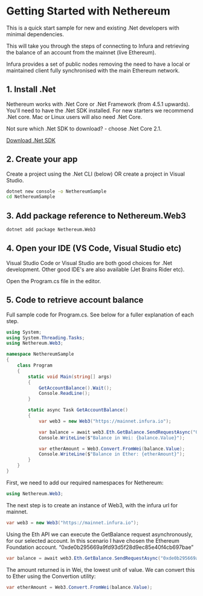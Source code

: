 # Getting Started with Nethereum

This is a quick start sample for new and existing .Net developers with minimal dependencies.

This will take you through the steps of connecting to Infura and retrieving the balance of an account from the mainnet (live Ethereum). 

Infura provides a set of public nodes removing the need to have a local or maintained client fully synchronised with the main Ethereum network.

## 1. Install .Net

Nethereum works with .Net Core or .Net Framework (from 4.5.1 upwards). You'll need to have the .Net SDK installed. For new starters we recommend .Net core. Mac or Linux users will also need .Net Core.  

Not sure which .Net SDK to download? - choose .Net Core 2.1.

[Download .Net SDK](https://www.microsoft.com/net/download)

## 2. Create your app

Create a project using the .Net CLI (below) OR create a project in Visual Studio.
``` sh
dotnet new console -o NethereumSample
cd NethereumSample
```

## 3. Add package reference to Nethereum.Web3

``` sh
dotnet add package Nethereum.Web3
```

## 4. Open your IDE (VS Code, Visual Studio etc)

Visual Studio Code or Visual Studio are both good choices for .Net development. Other good IDE's are also available (Jet Brains Rider etc).

Open the Program.cs file in the editor.

## 5. Code to retrieve account balance

Full sample code for Program.cs.  See below for a fuller explanation of each step.
``` c#
using System;
using System.Threading.Tasks;
using Nethereum.Web3;

namespace NethereumSample
{
    class Program
    {
        static void Main(string[] args)
        {
            GetAccountBalance().Wait();
            Console.ReadLine();
        }

        static async Task GetAccountBalance()
        {
            var web3 = new Web3("https://mainnet.infura.io");

            var balance = await web3.Eth.GetBalance.SendRequestAsync("0xde0b295669a9fd93d5f28d9ec85e40f4cb697bae");
            Console.WriteLine($"Balance in Wei: {balance.Value}");

            var etherAmount = Web3.Convert.FromWei(balance.Value);
            Console.WriteLine($"Balance in Ether: {etherAmount}");
        }
    }
}
```

First, we need to add our required namespaces for Nethereum:

``` c#
using Nethereum.Web3;
```

The next step is to create an instance of Web3, with the infura url for mainnet.

``` c#
var web3 = new Web3("https://mainnet.infura.io");
```

Using the Eth API we can execute the GetBalance request asynchronously, for our selected account. In this scenario I have chosen the Ethereum Foundation account. “0xde0b295669a9fd93d5f28d9ec85e40f4cb697bae”

``` c#
var balance = await web3.Eth.GetBalance.SendRequestAsync("0xde0b295669a9fd93d5f28d9ec85e40f4cb697bae");
```

The amount returned is in Wei, the lowest unit of value. We can convert this to Ether using the Convertion utility:

``` c#
var etherAmount = Web3.Convert.FromWei(balance.Value);
```

